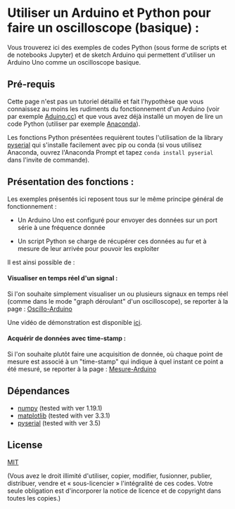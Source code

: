 # Utiliser un Arduino et Python pour faire un oscilloscope (basique) :

Vous trouverez ici des exemples de codes Python (sous forme de scripts et de notebooks Jupyter) et de sketch Arduino qui permettent d'utiliser un Arduino Uno comme un oscilloscope basique.

## Pré-requis

Cette page n'est pas un tutoriel détaillé et fait l'hypothèse que vous connaissez au moins les rudiments du fonctionnement d'un Arduino (voir par exemple [Aduino.cc](https://www.arduino.cc/en/Guide)) et que vous avez déjà installé un moyen de lire un code Python (utiliser par exemple [Anaconda](https://www.anaconda.com/products/individual)).

Les fonctions Python présentées requièrent toutes l'utilisation de la library [pyserial](https://github.com/pyserial/pyserial) qui s'installe facilement avec pip ou conda (si vous utilisez Anaconda, ouvrez l'Anaconda Prompt et tapez ``conda install pyserial`` dans l'invite de commande).

## Présentation des fonctions :

Les exemples présentés ici reposent tous sur le même principe général de fonctionnement :

- Un Arduino Uno est configuré pour envoyer des données sur un port série à une fréquence donnée

- Un script Python se charge de récupérer ces données au fur et à mesure de leur arrivée pour pouvoir les exploiter

Il est ainsi possible de :

#### Visualiser en temps réel d'un signal :

Si l'on souhaite simplement visualiser un ou plusieurs signaux en temps réel (comme dans le mode "graph déroulant" d'un oscilloscope), se reporter à la page : [Oscillo-Arduino](./Tuto_oscillo.md)

Une vidéo de démonstration est disponible [ici](./images/demo_notebook.mp4).

#### Acquérir de données avec time-stamp :

Si l'on souhaite plutôt faire une acquisition de donnée, où chaque point de mesure est associé à un "time-stamp" qui indique à quel instant ce point a été mesuré, se reporter à la page : [Mesure-Arduino](./Tuto_mesure.md)

## Dépendances

- [numpy](https://numpy.org/) (tested with ver 1.19.1)
- [matplotlib](https://matplotlib.org/index.html) (tested with ver 3.3.1)
- [pyserial](https://shapely.readthedocs.io/en/latest/manual.html) (tested with ver 3.5)

## License

[MIT](https://choosealicense.com/licenses/mit/) 

(Vous avez le droit illimité d'utiliser, copier, modifier, fusionner, publier, distribuer, vendre et « sous-licencier » l'intégralité de ces codes. Votre seule obligation est d'incorporer la notice de licence et de copyright dans toutes les copies.)
